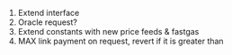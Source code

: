 1. Extend interface
2. Oracle request?
3. Extend constants with new price feeds & fastgas
4. MAX link payment on request, revert if it is greater than
